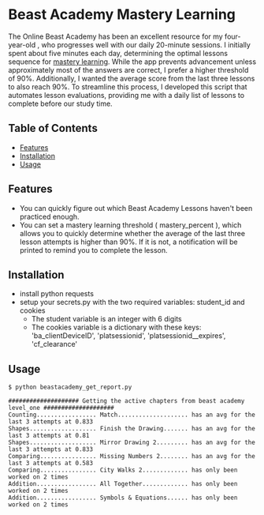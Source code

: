 # Beast Academy Mastery Learning

The Online Beast Academy has been an excellent resource for my four-year-old , who progresses well with our daily 20-minute sessions. I initially spent about five minutes each day, determining the optimal lessons sequence for [mastery learning](https://en.wikipedia.org/wiki/Mastery_learning). While the app prevents advancement unless approximately most of the answers are correct, I prefer a higher threshold of 90%. Additionally, I wanted the average score from the last three lessons to also reach 90%. To streamline this process, I developed this script that automates lesson evaluations, providing me with a daily list of lessons to complete before our study time.

## Table of Contents

- [Features](#features)
- [Installation](#installation)
- [Usage](#usage)


## Features

- You can quickly figure out which Beast Academy Lessons haven't been practiced enough.
- You can set a mastery learning threshold ( mastery_percent ), which allows you to quickly determine whether the average of the last three lesson attempts is higher than 90%. If it is not, a notification will be printed to remind you to complete the lesson.

## Installation

- install python requests
- setup your secrets.py with the two required variables: student_id and cookies
    - The student variable is an integer with 6 digits
    - The cookies variable is a dictionary with these keys: 'ba_clientDeviceID', 'platsessionid', 'platsessionid__expires', 'cf_clearance'

## Usage


```
$ python beastacademy_get_report.py

#################### Getting the active chapters from beast academy level_one ####################
Counting................. Match.................... has an avg for the last 3 attempts at 0.833
Shapes................... Finish the Drawing....... has an avg for the last 3 attempts at 0.81
Shapes................... Mirror Drawing 2......... has an avg for the last 3 attempts at 0.833
Comparing................ Missing Numbers 2........ has an avg for the last 3 attempts at 0.583
Comparing................ City Walks 2............. has only been worked on 2 times
Addition................. All Together............. has only been worked on 2 times
Addition................. Symbols & Equations...... has only been worked on 2 times

